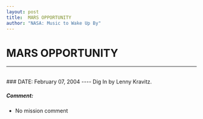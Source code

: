 ```yaml
---
layout: post
title:  MARS OPPORTUNITY
author: "NASA: Music to Wake Up By"
---
```


# MARS OPPORTUNITY
----
<br/>
### DATE: February 07, 2004
----
Dig In by Lenny Kravitz.

##### Comment:
* No mission comment
